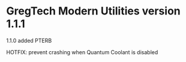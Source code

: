 # GregTech Modern Utilities version 1.1.1

1.1.0 added PTERB

HOTFIX: prevent crashing when Quantum Coolant is disabled